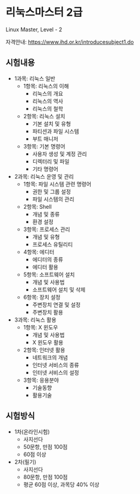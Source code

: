 
# 리눅스마스터 2급

Linux Master, Level - 2

자격안내: https://www.ihd.or.kr/introducesubject1.do

## 시험내용

* 1과목: 리눅스 일반
  * 1항목: 리눅스의 이해
    * 리눅스의 개요
    * 리눅스의 역사
    * 리눅스의 철학
  * 2항목: 리눅스 설치
    * 기본 설치 및 유형
    * 파티션과 파일 시스템
    * 부트 매니저
  * 3항목: 기본 명령어
    * 사용자 생성 및 계정 관리
    * 디렉터리 및 파일
    * 기타 명령어
* 2과목: 리눅스 운영 및 관리
  * 1항목: 파일 시스템 관련 명령어
    * 권한 및 그룹 설정
    * 파일 시스템의 관리
  * 2항목: Shell
    * 개념 및 종류
    * 환경 설정
  * 3항목: 프로세스 관리
    * 개념 및 유형
    * 프로세스 유틸리티
  * 4항목: 에디터
    * 에디터의 종류
    * 에디터 활용
  * 5항목: 소프트웨어 설치
    * 개념 및 사용법
    * 소프트웨어 설치 및 삭제
  * 6항목: 장치 설정
    * 주변장치 연결 및 설정
    * 주변장치 활용
* 3과목: 리눅스 활용
  * 1항목: X 윈도우
    * 개념 및 사용법
    * X 윈도우 활용
  * 2항목: 인터넷 활용
    * 네트워크의 개념
    * 인터넷 서비스의 종류
    * 인터넷 서비스의 설정
  * 3항목: 응용분야
    * 기술동향
    * 활용기술

## 시험방식

* 1차(온라인시험)
  * 사지선다
  * 50문항, 만점 100점
  * 60점 이상
* 2차(필기)
  * 사지선다
  * 80문항, 만점 100점
  * 평균 60점 이상, 과목당 40% 이상
